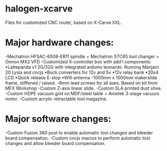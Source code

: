# halogen-xcarve
Files for customized CNC router, based on X-Carve XXL.

# Major hardware changes:
-Mechatron HFSAC-6508-ER11 spindle + Mechatron STC65 tool changer + Omron MX2 VFD
-Customized X-controller box with add'l components:
  •Lattepanda v1 2G/32G with integrated arduino leonardo. Running Manjaro 20 Lysia and cncjs
  •Buck converters for 12v and 5v
  •12v relay bank
  •20x4 LCD
  •Quick release E-stop
  •Wifi antenna
-1000mm x 1000mm makerslide frame, stiffened / raised.
-8mm lead screws for all axes. Based on kit from MFX Workshop
-Custom Z-axis linear slide.
-Custom SLA printed dust shoe.
-Custom HDPE vacuum grid on MDF/steel table + Ametek 3-stage vacuum motor.
-Custom acrylic retractable tool magazine.

# Major software changes:
-Custom Fusion 360 post to enable automatic tool changes and bleeder board compensation.
-Custom cncjs macros to perform automatic tool changes and allow bleeder board compensation.

